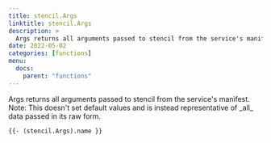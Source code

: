 ```yaml
---
title: stencil.Args
linktitle: stencil.Args
description: >
  Args returns all arguments passed to stencil from the service's manifest. Note: This doesn't set default values and is instead representative of _all_ data passed in its raw form.
date: 2022-05-02
categories: [functions]
menu:
  docs:
    parent: "functions"
---
```


Args returns all arguments passed to stencil from the service's manifest\. Note: This doesn't set default values and is instead representative of \_all\_ data passed in its raw form\.

```go-text-template
{{- (stencil.Args).name }}
```
